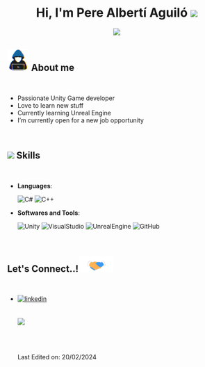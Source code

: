 
<h1 align="center"><b>Hi, I'm Pere Albertí Aguiló </b><img src="https://media.giphy.com/media/hvRJCLFzcasrR4ia7z/giphy.gif" width="35"></h1>
<!--  -->
<p align="center">
  <a href="https://github.com/DenverCoder1/readme-typing-svg"><img src="https://readme-typing-svg.herokuapp.com?font=Time+New+Roman&color=cyan&size=25&center=true&vCenter=true&width=600&height=100&lines=Unity+Game+Developer,;Title+in+3D+Animation,;Games+and+Interactive+Spaces"></a>
</p>

	
## <picture><img src = "https://github.com/0xAbdulKhalid/0xAbdulKhalid/raw/main/assets/mdImages/about_me.gif" width = 50px></picture> **About me**


<br>

- Passionate Unity Game developer
- Love to learn new stuff
- Currently learning Unreal Engine
- I’m currently open for a new job opportunity

<br>

## <img src="https://media2.giphy.com/media/QssGEmpkyEOhBCb7e1/giphy.gif?cid=ecf05e47a0n3gi1bfqntqmob8g9aid1oyj2wr3ds3mg700bl&rid=giphy.gif" width ="25"><b> Skills</b>
<br>

<p align="center">

- **Languages**:
    
    ![C#](https://img.shields.io/badge/C%23-%232370ED.svg?style=for-the-badge&logo=c%23&logoColor=white)
    ![C++](https://img.shields.io/badge/C++%20-%2300599C.svg?style=for-the-badge&logo=c%2B%2B&logoColor=white)

    
- **Softwares and Tools**:

   ![Unity](https://img.shields.io/badge/Unity%20-%23E34F26.svg?style=for-the-badge&logo=unity&logoColor=white)
   ![VisualStudio](https://img.shields.io/badge/Visual%20Studio%20-%231572B6.svg?style=for-the-badge&logo=visualstudio&logoColor=white)
   ![UnrealEngine](https://img.shields.io/badge/UnrealEngine%20-%23F7DF1E.svg?style=for-the-badge&logo=unrealengine&logoColor=black)
   ![GitHub](https://img.shields.io/badge/github-%23121011.svg?style=for-the-badge&logo=github&logoColor=white)


</p>


<br>

## <b> Let's Connect..!</b><img src="https://github.com/0xAbdulKhalid/0xAbdulKhalid/raw/main/assets/mdImages/handshake.gif" width ="80">
<br>
<div align='left'>

<ul>

<li>
<a href="https://linkedin.com/in/pere-albertí-aguiló-718083271" target="_blank">
<img src="https://img.shields.io/badge/linkedin:  0xabdulkhalid-%2300acee.svg?color=405DE6&style=for-the-badge&logo=linkedin&logoColor=white" alt=linkedin style="margin-bottom: 5px;"/>
</a>
</li>

<br>

<img src="https://user-images.githubusercontent.com/73097560/115834477-dbab4500-a447-11eb-908a-139a6edaec5c.gif"><br><br>

<br>

Last Edited on: 20/02/2024
